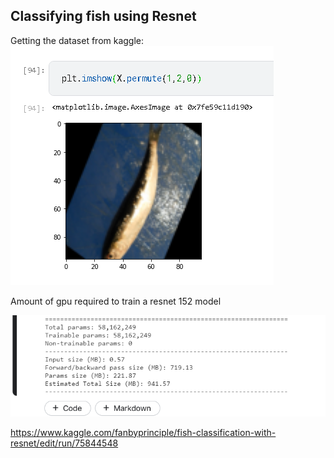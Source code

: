 ## Classifying fish using Resnet

Getting the dataset from kaggle: 
![](fish_dataset.png)

Amount of gpu required to train a resnet 152 model

![](resnet152.png)

https://www.kaggle.com/fanbyprinciple/fish-classification-with-resnet/edit/run/75844548

